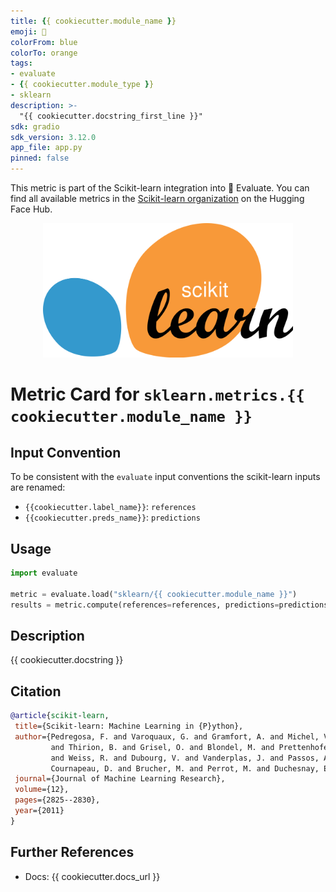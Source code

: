 ```yaml
---
title: {{ cookiecutter.module_name }}
emoji: 🤗 
colorFrom: blue
colorTo: orange
tags:
- evaluate
- {{ cookiecutter.module_type }}
- sklearn
description: >-
  "{{ cookiecutter.docstring_first_line }}"
sdk: gradio
sdk_version: 3.12.0
app_file: app.py
pinned: false
---
```


This metric is part of the Scikit-learn integration into 🤗 Evaluate. You can find all available metrics in the [Scikit-learn organization](https://huggingface.co/scikit-learn) on the Hugging Face Hub.

<p align="center">
  <img src="https://raw.githubusercontent.com/scikit-learn/scikit-learn/main/doc/logos/1280px-scikit-learn-logo.png" width="400"/>
</p>

# Metric Card for `sklearn.metrics.{{ cookiecutter.module_name }}`




## Input Convention

To be consistent with the `evaluate` input conventions the scikit-learn inputs are renamed:

- `{{cookiecutter.label_name}}`: `references`
- `{{cookiecutter.preds_name}}`: `predictions`


## Usage

```python
import evaluate

metric = evaluate.load("sklearn/{{ cookiecutter.module_name }}")
results = metric.compute(references=references, predictions=predictions)
```

## Description

{{ cookiecutter.docstring }}

## Citation
```bibtex
@article{scikit-learn,
 title={Scikit-learn: Machine Learning in {P}ython},
 author={Pedregosa, F. and Varoquaux, G. and Gramfort, A. and Michel, V.
         and Thirion, B. and Grisel, O. and Blondel, M. and Prettenhofer, P.
         and Weiss, R. and Dubourg, V. and Vanderplas, J. and Passos, A. and
         Cournapeau, D. and Brucher, M. and Perrot, M. and Duchesnay, E.},
 journal={Journal of Machine Learning Research},
 volume={12},
 pages={2825--2830},
 year={2011}
}
```
## Further References
- Docs: {{ cookiecutter.docs_url }}